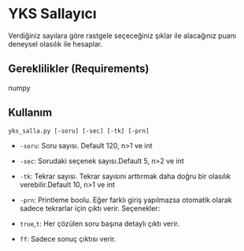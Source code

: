 
# YKS Sallayıcı

Verdiğiniz sayılara göre rastgele seçeceğiniz şıklar ile alacağınız puanı deneysel olasılık ile hesaplar.

## Gereklilikler (Requirements)

numpy

## Kullanım

    yks_salla.py [-soru] [-sec] [-tk] [-prn] 

- `-soru`: Soru sayısı. Default 120, n>1 ve int
- `-sec`: Sorudaki seçenek sayısı.Default 5, n>2 ve int
- `-tk`: Tekrar sayısı. Tekrar sayısını arttırmak daha doğru bir olasılık verebilir.Default 10, n>1 ve int
- `-prn`: Printleme boolu. Eğer farklı giriş yapılmazsa otomatik olarak sadece tekrarlar için çıktı verir. Seçenekler:

- `true`,`t`: Her çözülen soru başına detaylı çıktı verir.
- `ff`: Sadece sonuç çıktısı verir.